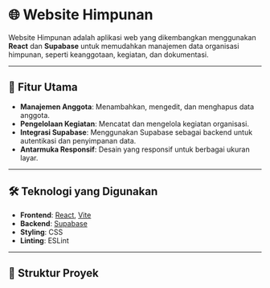 # 🌐 Website Himpunan

Website Himpunan adalah aplikasi web yang dikembangkan menggunakan **React** dan **Supabase** untuk memudahkan manajemen data organisasi himpunan, seperti keanggotaan, kegiatan, dan dokumentasi.

---

## 🚀 Fitur Utama

- **Manajemen Anggota**: Menambahkan, mengedit, dan menghapus data anggota.
- **Pengelolaan Kegiatan**: Mencatat dan mengelola kegiatan organisasi.
- **Integrasi Supabase**: Menggunakan Supabase sebagai backend untuk autentikasi dan penyimpanan data.
- **Antarmuka Responsif**: Desain yang responsif untuk berbagai ukuran layar.

---

## 🛠️ Teknologi yang Digunakan

- **Frontend**: [React](https://reactjs.org/), [Vite](https://vitejs.dev/)
- **Backend**: [Supabase](https://supabase.com/)
- **Styling**: CSS
- **Linting**: ESLint

---

## 📂 Struktur Proyek

